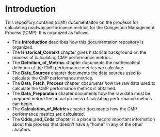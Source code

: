 # Introduction

This repository contains \(draft\) documentaiton on the processs for calculating roadway performance metrics
for the Congestion Management Process \(\CMP\). It is organized as follows:

* This __Introduction__ describes how this documentation repository is organized.
* The __Historical\_Context__ chapter gives historical background on the process of calculating CMP performance metrics.
* The __Defintion\_of\_Metrics__ chapter documents the mathematical defintion of the CMP performance metrics we calculate.
* The __Data\_Sources__ chapter documents the data sources used to calculate the CMP performance metrics.
* The __Data\_Fetch\_Process__ chapter documents how the raw data used to calculate the CMP performance metrics is obtained.
* The __Data\_Preparation__ chapter documents how the raw data must be prepared before the actual process of calulating performance metrics can begin.
* The __Calculation\_of\_Metrics__ chapter documents how the CMP performance metrics are calculated.
* The __Odds\_and\_Ends__ chapter is a place to record important information about this process that doesn't have a "home" in any of the other chapters.
